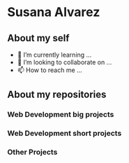 # Susana Alvarez
## About my self
- 🌱 I’m currently learning ...
- 💞️ I’m looking to collaborate on ...
- 📫 How to reach me ...
## About my repositories

### Web Development big projects
### Web Development short projects
### Other Projects

<!---
SusanaAlvarezZuluaga/SusanaAlvarezZuluaga is a ✨ special ✨ repository because its `README.md` (this file) appears on your GitHub profile.
You can click the Preview link to take a look at your changes.
--->
